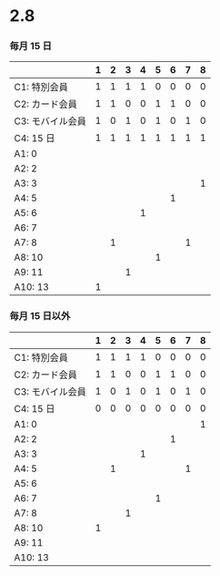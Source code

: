 # 2.8

### 毎月 15 日

|                  | 1   | 2   | 3   | 4   | 5   | 6   | 7   | 8   |
| ---------------- | --- | --- | --- | --- | --- | --- | --- | --- |
| C1: 特別会員     | 1   | 1   | 1   | 1   | 0   | 0   | 0   | 0   |
| C2: カード会員   | 1   | 1   | 0   | 0   | 1   | 1   | 0   | 0   |
| C3: モバイル会員 | 1   | 0   | 1   | 0   | 1   | 0   | 1   | 0   |
| C4: 15 日        | 1   | 1   | 1   | 1   | 1   | 1   | 1   | 1   |
| A1: 0            |     |     |     |     |     |     |     |     |
| A2: 2            |     |     |     |     |     |     |     |     |
| A3: 3            |     |     |     |     |     |     |     | 1   |
| A4: 5            |     |     |     |     |     | 1   |     |     |
| A5: 6            |     |     |     | 1   |     |     |     |     |
| A6: 7            |     |     |     |     |     |     |     |     |
| A7: 8            |     | 1   |     |     |     |     | 1   |     |
| A8: 10           |     |     |     |     | 1   |     |     |     |
| A9: 11           |     |     | 1   |     |     |     |     |     |
| A10: 13          | 1   |     |     |     |     |     |     |     |

### 毎月 15 日以外

|                  | 1   | 2   | 3   | 4   | 5   | 6   | 7   | 8   |
| ---------------- | --- | --- | --- | --- | --- | --- | --- | --- |
| C1: 特別会員     | 1   | 1   | 1   | 1   | 0   | 0   | 0   | 0   |
| C2: カード会員   | 1   | 1   | 0   | 0   | 1   | 1   | 0   | 0   |
| C3: モバイル会員 | 1   | 0   | 1   | 0   | 1   | 0   | 1   | 0   |
| C4: 15 日        | 0   | 0   | 0   | 0   | 0   | 0   | 0   | 0   |
| A1: 0            |     |     |     |     |     |     |     | 1   |
| A2: 2            |     |     |     |     |     | 1   |     |     |
| A3: 3            |     |     |     | 1   |     |     |     |     |
| A4: 5            |     | 1   |     |     |     |     | 1   |     |
| A5: 6            |     |     |     |     |     |     |     |     |
| A6: 7            |     |     |     |     | 1   |     |     |     |
| A7: 8            |     |     | 1   |     |     |     |     |     |
| A8: 10           | 1   |     |     |     |     |     |     |     |
| A9: 11           |     |     |     |     |     |     |     |     |
| A10: 13          |     |     |     |     |     |     |     |     |

